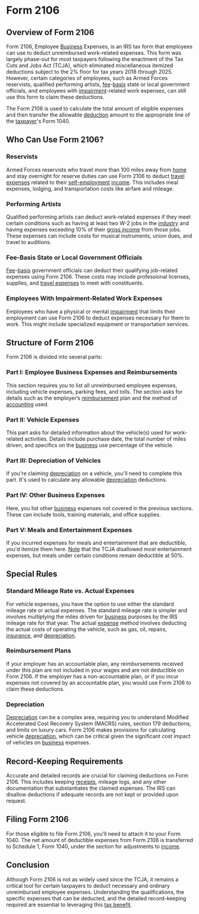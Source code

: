 # Form 2106

## Overview of Form 2106

Form 2106, Employee [Business](../b/business.md) Expenses, is an IRS tax form that employees can use to deduct unreimbursed work-related expenses. This form was largely phase-out for most taxpayers following the enactment of the Tax Cuts and Jobs Act (TCJA), which eliminated miscellaneous itemized deductions subject to the 2% floor for tax years 2018 through 2025. However, certain categories of employees, such as Armed Forces reservists, qualified performing artists, [fee](../f/fee.md)-[basis](../b/basis.md) state or local government officials, and employees with [impairment](../i/impairment.md)-related work expenses, can still use this form to claim these deductions.

The Form 2106 is used to calculate the total amount of eligible expenses and then transfer the allowable [deduction](../d/deduction.md) amount to the appropriate line of the [taxpayer](../t/taxpayer.md)'s Form 1040.

## Who Can Use Form 2106?

### Reservists

Armed Forces reservists who travel more than 100 miles away from [home](../h/home.md) and stay overnight for reserve duties can use Form 2106 to deduct [travel expenses](../t/travel_expenses.md) related to their [self-employment](../s/self-employment.md) [income](../i/income.md). This includes meal expenses, lodging, and transportation costs like airfare and mileage.

### Performing Artists

Qualified performing artists can deduct work-related expenses if they meet certain conditions such as having at least two W-2 jobs in the [industry](../i/industry.md) and having expenses exceeding 10% of their [gross income](../g/gross_income.md) from those jobs. These expenses can include costs for musical instruments, union dues, and travel to auditions.

### Fee-Basis State or Local Government Officials

[Fee](../f/fee.md)-[basis](../b/basis.md) government officials can deduct their qualifying job-related expenses using Form 2106. These costs may include professional licenses, supplies, and [travel expenses](../t/travel_expenses.md) to meet with constituents.

### Employees With Impairment-Related Work Expenses

Employees who have a physical or mental [impairment](../i/impairment.md) that limits their employment can use Form 2106 to deduct expenses necessary for them to work. This might include specialized equipment or transportation services.

## Structure of Form 2106

Form 2106 is divided into several parts:

### Part I: Employee Business Expenses and Reimbursements

This section requires you to list all unreimbursed employee expenses, including vehicle expenses, parking fees, and tolls. The section asks for details such as the employer’s [reimbursement](../r/reimbursement.md) plan and the method of [accounting](../a/accounting.md) used.

### Part II: Vehicle Expenses

This part asks for detailed information about the vehicle(s) used for work-related activities. Details include purchase date, the total number of miles driven, and specifics on the [business](../b/business.md) use percentage of the vehicle. 

### Part III: Depreciation of Vehicles

If you're claiming [depreciation](../d/depreciation.md) on a vehicle, you'll need to complete this part. It's used to calculate any allowable [depreciation](../d/depreciation.md) deductions.

### Part IV: Other Business Expenses

Here, you list other [business](../b/business.md) expenses not covered in the previous sections. These can include tools, training materials, and office supplies.

### Part V: Meals and Entertainment Expenses

If you incurred expenses for meals and entertainment that are deductible, you'd itemize them here. [Note](../n/note.md) that the TCJA disallowed most entertainment expenses, but meals under certain conditions remain deductible at 50%.

## Special Rules

### Standard Mileage Rate vs. Actual Expenses

For vehicle expenses, you have the option to use either the standard mileage rate or actual expenses. The standard mileage rate is simpler and involves multiplying the miles driven for [business](../b/business.md) purposes by the IRS mileage rate for that year. The actual [expense](../e/expense.md) method involves deducting the actual costs of operating the vehicle, such as gas, oil, repairs, [insurance](../i/insurance.md), and [depreciation](../d/depreciation.md).

### Reimbursement Plans

If your employer has an accountable plan, any reimbursements received under this plan are not included in your wages and are not deductible on Form 2106. If the employer has a non-accountable plan, or if you incur expenses not covered by an accountable plan, you would use Form 2106 to claim these deductions. 

### Depreciation

[Depreciation](../d/depreciation.md) can be a complex area, requiring you to understand Modified Accelerated Cost Recovery System (MACRS) rules, section 179 deductions, and limits on luxury cars. Form 2106 makes provisions for calculating vehicle [depreciation](../d/depreciation.md), which can be critical given the significant cost impact of vehicles on [business](../b/business.md) expenses.

## Record-Keeping Requirements

Accurate and detailed records are crucial for claiming deductions on Form 2106. This includes keeping [receipts](../r/receipt.md), mileage logs, and any other documentation that substantiates the claimed expenses. The IRS can disallow deductions if adequate records are not kept or provided upon request.

## Filing Form 2106

For those eligible to file Form 2106, you'll need to attach it to your Form 1040. The net amount of deductible expenses from Form 2106 is transferred to Schedule 1, Form 1040, under the section for adjustments to [income](../i/income.md).

## Conclusion

Although Form 2106 is not as widely used since the TCJA, it remains a critical tool for certain taxpayers to deduct necessary and ordinary unreimbursed employee expenses. Understanding the qualifications, the specific expenses that can be deducted, and the detailed record-keeping required are essential to leveraging this [tax benefit](../t/tax_benefit.md).